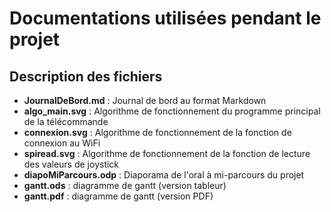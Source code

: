 Documentations utilisées pendant le projet
=========================================

Description des fichiers
------------------------

- **JournalDeBord.md** : Journal de bord au format Markdown
- **algo_main.svg** : Algorithme de fonctionnement du programme principal de la télécommande
- **connexion.svg** : Algorithme de fonctionnement de la fonction de connexion au WiFi
- **spiread.svg** : Algorithme de fonctionnement de la fonction de lecture des valeurs de joystick
- **diapoMiParcours.odp** : Diaporama de l'oral à mi-parcours du projet
- **gantt.ods** : diagramme de gantt (version tableur)
- **gantt.pdf** : diagramme de gantt (version PDF)
